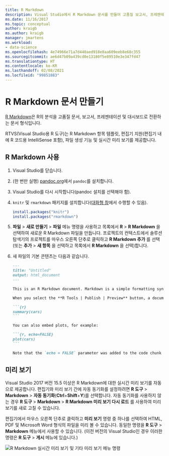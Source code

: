 ```yaml
---
title: R Markdown
description: Visual Studio에서 R Markdown 문서를 만들어 고품질 보고서, 프레젠테이션 및 대시보드를 생성하는 방법입니다.
ms.date: 11/16/2017
ms.topic: conceptual
author: kraigb
ms.author: kraigb
manager: jmartens
ms.workload:
- data-science
ms.openlocfilehash: 4e74966e71a7d440aed918e8aa609eeb8e68c355
ms.sourcegitcommit: ae6d47b09a439cd0e13180f5e89510e3e347fd47
ms.translationtype: HT
ms.contentlocale: ko-KR
ms.lasthandoff: 02/08/2021
ms.locfileid: "99851883"
---
```

# <a name="create-r-markdown-documents"></a>R Markdown 문서 만들기

[R Markdown](https://rmarkdown.rstudio.com/)은 R의 분석을 고품질 문서, 보고서, 프레젠테이션 및 대시보드로 전환하는 문서 형식입니다.

RTVS(Visual Studio용 R 도구)는 R Markdown 항목 템플릿, 편집기 지원(편집기 내에 R 코드용 IntelliSense 포함), 파일 생성 기능 및 실시간 미리 보기를 제공합니다.

## <a name="using-r-markdown"></a>R Markdown 사용

1. Visual Studio를 닫습니다.
1. (한 번만 실행) [pandoc.org](https://pandoc.org/installing.html)에서 `pandoc`를 설치합니다.
1. Visual Studio를 다시 시작합니다(pandoc 설치를 선택해야 함).
1. `knitr` 및 `rmarkdown` 패키지를 설치합니다([대화형 창](interactive-repl-for-r-in-visual-studio.md)에서 수행할 수 있음).

    ```R
    install.packages("knitr")
    install.packages("rmarkdown")

    ```

1. **파일** > **새로 만들기** > **파일** 메뉴 명령을 사용하고 목록에서 **R** > **R Markdown** 을 선택하여 새로운 R Markdown 파일을 만듭니다. 프로젝트의 컨텍스트에서 솔루션 탐색기의 프로젝트를 마우스 오른쪽 단추로 클릭하고 **R Markdown 추가** 를 선택(또는 **추가** > **새 항목** 을 선택하고 목록에서 **R Markdown** 을 선택)합니다.

1. 새 파일의 기본 콘텐츠는 다음과 같습니다.

    <!-- markdownlint-disable MD048 -->
    ~~~markdown
    ---
    title: "Untitled"
    output: html_document
    ---

    This is an R Markdown document. Markdown is a simple formatting syntax for authoring HTML, PDF, and Microsoft Word documents. For more details on using R Markdown see <http://rmarkdown.rstudio.com>.

    When you select the **R Tools | Publish | Preview** button, a document will be generated that includes both content as well as the output of any embedded R code chunks within the document. You can embed an R code chunk like this:

    ```{r}
    summary(cars)
    ```

    You can also embed plots, for example:

    ```{r, echo=FALSE}
    plot(cars)
    ```

    Note that the `echo = FALSE` parameter was added to the code chunk to prevent printing of the R code that generated the plot.

    ~~~
    <!-- markdownlint-disable MD048 -->

## <a name="previews"></a>미리 보기

Visual Studio 2017 버전 15.5 이상은 R Markdown에 대한 실시간 미리 보기를 자동으로 제공합니다. 편집기와 미리 보기 간에 자동 동기화를 설정하려면 **R 도구** > **Markdown** > **자동 동기화**(**Ctrl**+**Shift**+**Y**)를 선택합니다. 자동 동기화를 사용하지 않는 경우 **R 도구** > **Markdown** > **R Markdown 미리 보기 다시 로드** 를 사용하여 미리 보기를 새로 고칠 수 있습니다.

편집기에서 마우스 오른쪽 단추로 클릭하고 **미리 보기** 명령 중 하나를 선택하여 HTML, PDF 및 Microsoft Word 형식의 파일을 미리 볼 수 있습니다. 동일한 명령을 **R 도구** > **Markdown** 메뉴에서 사용할 수 있습니다. (이전 버전의 Visual Studio인 경우 이러한 명령은 **R 도구** > **게시** 메뉴에 있습니다.)

![R Markdown 실시간 미리 보기 및 기타 미리 보기 메뉴 명령](media/rmarkdown-live-preview.png)
